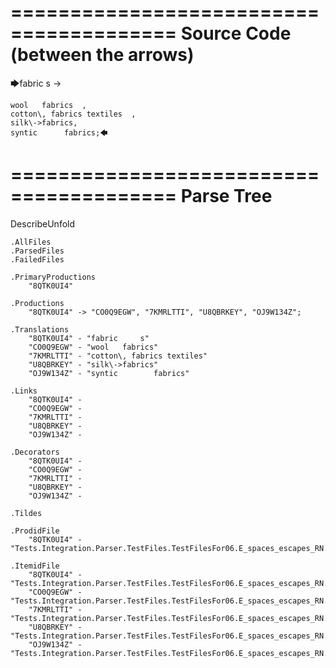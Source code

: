 ========================================
Source Code (between the arrows)
========================================

🡆fabric     s 	->

	wool   fabrics	,
	cotton\, fabrics textiles  ,
    silk\->fabrics,
    syntic 		fabrics;🡄

========================================
Parse Tree
========================================
DescribeUnfold

    .AllFiles
    .ParsedFiles
    .FailedFiles

    .PrimaryProductions
        "8QTK0UI4" 

    .Productions
        "8QTK0UI4" -> "CO0Q9EGW", "7KMRLTTI", "U8QBRKEY", "OJ9W134Z";

    .Translations
        "8QTK0UI4" - "fabric     s"
        "CO0Q9EGW" - "wool   fabrics"
        "7KMRLTTI" - "cotton\, fabrics textiles"
        "U8QBRKEY" - "silk\->fabrics"
        "OJ9W134Z" - "syntic 		fabrics"

    .Links
        "8QTK0UI4" - 
        "CO0Q9EGW" - 
        "7KMRLTTI" - 
        "U8QBRKEY" - 
        "OJ9W134Z" - 

    .Decorators
        "8QTK0UI4" - 
        "CO0Q9EGW" - 
        "7KMRLTTI" - 
        "U8QBRKEY" - 
        "OJ9W134Z" - 

    .Tildes

    .ProdidFile
        "8QTK0UI4" - "Tests.Integration.Parser.TestFiles.TestFilesFor06.E_spaces_escapes_RN.ds"

    .ItemidFile
        "8QTK0UI4" - "Tests.Integration.Parser.TestFiles.TestFilesFor06.E_spaces_escapes_RN.ds"
        "CO0Q9EGW" - "Tests.Integration.Parser.TestFiles.TestFilesFor06.E_spaces_escapes_RN.ds"
        "7KMRLTTI" - "Tests.Integration.Parser.TestFiles.TestFilesFor06.E_spaces_escapes_RN.ds"
        "U8QBRKEY" - "Tests.Integration.Parser.TestFiles.TestFilesFor06.E_spaces_escapes_RN.ds"
        "OJ9W134Z" - "Tests.Integration.Parser.TestFiles.TestFilesFor06.E_spaces_escapes_RN.ds"

